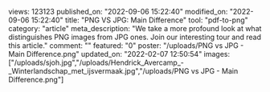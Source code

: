 views: 123123
published_on: "2022-09-06 15:22:40"
modified_on: "2022-09-06 15:22:40"
title: "PNG VS JPG: Main Difference"
tool: "pdf-to-png"
category: "article"
meta_description: "We take a more profound look at what distinguishes PNG images from JPG ones. Join our interesting tour and read this article."
comment: ""
featured: "0"
poster: "\/uploads\/PNG vs JPG - Main Difference.png"
updated_on: "2022-02-07 12:50:54"
images: ["\/uploads\/sjoh.jpg","\/uploads\/Hendrick_Avercamp_-_Winterlandschap_met_ijsvermaak.jpg","\/uploads\/PNG vs JPG - Main Difference.png"]